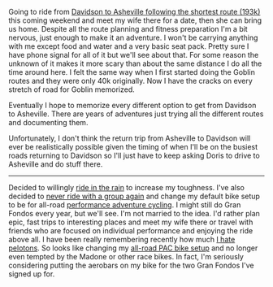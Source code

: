 Going to ride from [Davidson to Asheville following the shortest route (193k)](../Fitness/Davidson%20to%20Asheville%20(Shortest).md) this coming weekend and meet my wife there for a date, then she can bring us home. Despite all the route planning and fitness preparation I'm a bit nervous, just enough to make it an adventure. I won't be carrying anything with me except food and water and a very basic seat pack. Pretty sure I have phone signal for all of it but we'll see about that. For some reason the unknown of it makes it more scary than about the same distance I do all the time around here. I felt the same way when I first started doing the Goblin routes and they were only 40k originally. Now I have the cracks on every stretch of road for Goblin memorized. 

Eventually I hope to memorize every different option to get from Davidson to Asheville. There are years of adventures just trying all the different routes and documenting them. 

Unfortunately, I don't think the return trip from Asheville to Davidson will ever be realistically possible given the timing of when I'll be on the busiest roads returning to Davidson so I'll just have to keep asking Doris to drive to Asheville and do stuff there.

----

Decided to willingly [ride in the rain](../Fitness/Riding%20in%20the%20rain?.md) to increase my toughness. I've also decided to [never ride with a group again](../Fitness/I%20hate%20pelotons.md) and change my default bike setup to be for all-road [performance adventure cycling](../Fitness/Performance%20adventure%20cycling%20FTW.md). I might still do Gran Fondos every year, but we'll see. I'm not married to the idea. I'd rather plan epic, fast trips to interesting places and meet my wife there or travel with friends who are focused on individual performance and enjoying the ride above all. I have been really remembering recently how much [I hate pelotons](../Fitness/I%20hate%20pelotons.md). So looks like changing my [all-road PAC bike setup](../Fitness/All-road%20PAC%20bike%20setup.md) and no longer even tempted by the Madone or other race bikes. In fact, I'm seriously considering putting the aerobars on my bike for the two Gran Fondos I've signed up for.